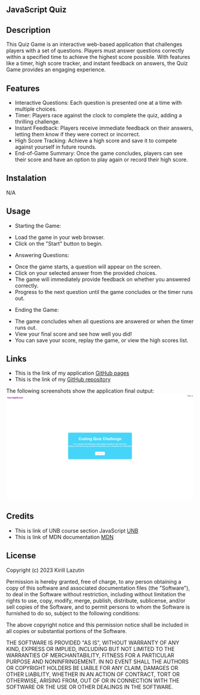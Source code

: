 ## JavaScript Quiz

## Description

This Quiz Game is an interactive web-based application that challenges players with a set of questions. Players must answer questions correctly within a specified time to achieve the highest score possible. With features like a timer, high score tracker, and instant feedback on answers, the Quiz Game provides an engaging experience.

## Features

- Interactive Questions: Each question is presented one at a time with multiple choices.
- Timer: Players race against the clock to complete the quiz, adding a thrilling challenge.
- Instant Feedback: Players receive immediate feedback on their answers, letting them know if they were correct or incorrect.
- High Score Tracking: Achieve a high score and save it to compete against yourself in future rounds.
- End-of-Game Summary: Once the game concludes, players can see their score and have an option to play again or record their high score.

## Instalation

N/A

## Usage

- Starting the Game:

* Load the game in your web browser.
* Click on the "Start" button to begin.

- Answering Questions:

* Once the game starts, a question will appear on the screen.
* Click on your selected answer from the provided choices.
* The game will immediately provide feedback on whether you answered correctly.
* Progress to the next question until the game concludes or the timer runs out.

- Ending the Game:

* The game concludes when all questions are answered or when the timer runs out.
* View your final score and see how well you did!
* You can save your score, replay the game, or view the high scores list.

## Links

- This is the link of my application [GitHub pages]()
- This is the link of my [GitHub repository](https://github.com/Kirill777-web/JS-Quiz-Time)

The following screenshots show the application final output:
![JS-Quiz-Time app](/assests/JS-Quiz-Time.png)

## Credits

- This is link of UNB course section JavaScript [UNB](https://courses.bootcampspot.com/courses/3974)
- This is link of MDN documentation [MDN](https://developer.mozilla.org/en-US/docs/Web/JavaScript/Guide/Functions)

## License

Copyright (c) 2023 Kirill Lazutin

Permission is hereby granted, free of charge, to any person obtaining a copy
of this software and associated documentation files (the "Software"), to deal
in the Software without restriction, including without limitation the rights
to use, copy, modify, merge, publish, distribute, sublicense, and/or sell
copies of the Software, and to permit persons to whom the Software is
furnished to do so, subject to the following conditions:

The above copyright notice and this permission notice shall be included in all
copies or substantial portions of the Software.

THE SOFTWARE IS PROVIDED "AS IS", WITHOUT WARRANTY OF ANY KIND, EXPRESS OR
IMPLIED, INCLUDING BUT NOT LIMITED TO THE WARRANTIES OF MERCHANTABILITY,
FITNESS FOR A PARTICULAR PURPOSE AND NONINFRINGEMENT. IN NO EVENT SHALL THE
AUTHORS OR COPYRIGHT HOLDERS BE LIABLE FOR ANY CLAIM, DAMAGES OR OTHER
LIABILITY, WHETHER IN AN ACTION OF CONTRACT, TORT OR OTHERWISE, ARISING FROM,
OUT OF OR IN CONNECTION WITH THE SOFTWARE OR THE USE OR OTHER DEALINGS IN THE
SOFTWARE.
